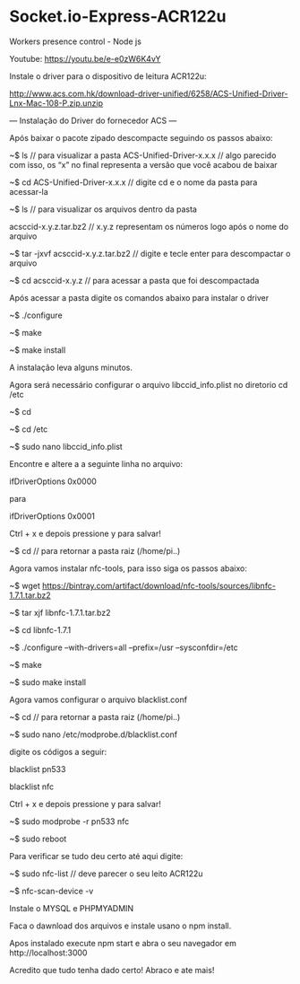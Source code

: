 # Socket.io-Express-ACR122u
Workers presence control - Node js

Youtube: https://youtu.be/e-e0zW6K4vY

Instale o driver para o dispositivo de leitura ACR122u:

http://www.acs.com.hk/download-driver-unified/6258/ACS-Unified-Driver-Lnx-Mac-108-P.zip.unzip

— Instalação do Driver do fornecedor ACS —

Após baixar o pacote zipado descompacte seguindo os passos abaixo:

~$ ls // para visualizar a pasta ACS-Unified-Driver-x.x.x // algo parecido com isso, os “x” no final representa a versão que você acabou de baixar

~$ cd ACS-Unified-Driver-x.x.x // digite cd e o nome da pasta para acessar-la

~$ ls // para visualizar os arquivos dentro da pasta

acsccid-x.y.z.tar.bz2 // x.y.z representam os números logo após o nome do arquivo

~$ tar -jxvf acsccid-x.y.z.tar.bz2 // digite e tecle enter para descompactar o arquivo

~$ cd acsccid-x.y.z // para acessar a pasta que foi descompactada

Após acessar a pasta digite os comandos abaixo para instalar o driver

~$ ./configure

~$ make

~$ make install 

A instalação leva alguns minutos.

Agora será necessário configurar o arquivo libccid_info.plist no diretorio cd /etc

~$ cd

~$ cd /etc

~$ sudo nano libccid_info.plist

Encontre e altere a a seguinte linha no arquivo:

ifDriverOptions 0x0000

para

ifDriverOptions 0x0001

Ctrl + x e depois pressione y para salvar!

~$ cd // para retornar a pasta raiz (/home/pi..)

Agora vamos instalar nfc-tools, para isso siga os passos abaixo:

~$ wget https://bintray.com/artifact/download/nfc-tools/sources/libnfc-1.7.1.tar.bz2

~$ tar xjf libnfc-1.7.1.tar.bz2

~$ cd libnfc-1.7.1

~$ ./configure –with-drivers=all –prefix=/usr –sysconfdir=/etc

~$ make

~$ sudo make install

Agora vamos configurar o arquivo blacklist.conf

~$ cd // para retornar a pasta raiz (/home/pi..)

~$ sudo nano /etc/modprobe.d/blacklist.conf

digite os códigos a seguir:

blacklist pn533

blacklist nfc

Ctrl + x e depois pressione y para salvar!

~$ sudo modprobe -r pn533 nfc

~$ sudo reboot

Para verificar se tudo deu certo até aqui digite:

~$ sudo nfc-list // deve parecer o seu leito ACR122u

~$ nfc-scan-device -v

Instale o MYSQL e PHPMYADMIN

Faca o dawnload dos arquivos e instale usano o npm  install.

Apos instalado execute npm start e abra o seu navegador em http://localhost:3000

Acredito que tudo tenha dado certo!
Abraco e ate mais!
